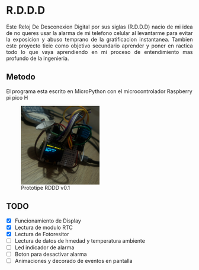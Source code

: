 # R.D.D.D

<p style="text-align: justify;">Este Reloj De Desconexion Digital por sus siglas (R.D.D.D) nacio de mi idea de no queres usar la alarma de mi telefono celular al levantarme para evitar la exposicion y abuso temprano de la gratificacion instantanea. Tambien este proyecto tieie como objetivo secundario aprender y poner en ractica todo lo que vaya aprendiendo en mi proceso de entendimiento mas profundo de la ingenieria.</p>

## Metodo
El programa esta escrito en MicroPython con el microcontrolador Raspberry pi pico H


<figure>
<img src="/images/readme_images/RDDDv0,1.jpg" align="center"width="50%">
<figcaption>Prototipe RDDD v0.1</figcaption>
</figure>

## TODO

* [x] Funcionamiento de Display
* [x] Lectura de modulo RTC 
* [x] Lectura de Fotoresitor
* [ ] Lectura de datos de hmedad y temperatura ambiente
* [ ] Led indicador de alarma
* [ ] Boton para desactivar alarma
* [ ] Animaciones y decorado de eventos en pantalla